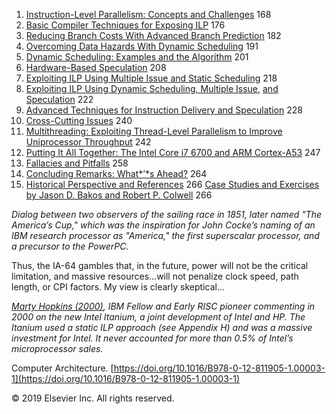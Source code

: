 1. [Instruction-Level Parallelism: Concepts and Challenges](#instruction-level-parallelism-concepts-and-challenges) 168
2. [Basic Compiler Techniques for Exposing ILP](#basic-compiler-techniques-for-exposing-ilp) 176
3. [Reducing Branch Costs With Advanced Branch Prediction](#reducing-branch-costs-with-advanced-branch-prediction) 182
4. [Overcoming Data Hazards With Dynamic Scheduling](#overcoming-data-hazards-with-dynamic-scheduling) 191
5. [Dynamic Scheduling: Examples and the Algorithm](#dynamic-scheduling-examples-and-the-algorithm) 201
6. [Hardware-Based Speculation](#hardware-based-speculation) 208
7. [Exploiting ILP Using Multiple Issue and Static Scheduling](#exploiting-ilp-using-multiple-issue-and-static-scheduling) 218
8. [Exploiting ILP Using Dynamic Scheduling, Multiple Issue,](#exploiting-ilp-using-dynamic-scheduling-multiple-issue-and-speculation) [and Speculation](#exploiting-ilp-using-dynamic-scheduling-multiple-issue-and-speculation) 222
9. [Advanced Techniques for Instruction Delivery and Speculation](#advanced-techniques-for-instruction-delivery-and-speculation) 228
10. [Cross-Cutting Issues](#cross-cutting-issues) 240
11. [Multithreading: Exploiting Thread-Level Parallelism to Improve](#multithreading-exploiting-thread-level-parallelism-to-improve-uniprocessor-throughput) [Uniprocessor Throughput](#multithreading-exploiting-thread-level-parallelism-to-improve-uniprocessor-throughput) 242
12. [Putting It All Together: The Intel Core i7 6700 and ARM Cortex-A53](#putting-it-all-together-the-intel-core-i7-6700-and-arm-cortex-a53) 247
13. [Fallacies and Pitfalls](#_bookmark148) 258
14. [Concluding Remarks: What*’*s Ahead?](#concluding-remarks-whats-ahead) 264
15. [Historical Perspective and References](#historical-perspective-and-references) 266 [Case Studies and Exercises by Jason D. Bakos and Robert P. Colwell](#case-studies-and-exercises-by-jason-d.-bakos-and-robert-p.-colwell) 266

_Dialog between two observers of the_
_sailing race in 1851, later named  "The America’s Cup,"  which was the inspiration for John Cocke’s_
_naming of an IBM research processor as  "America,"  the first superscalar processor, and a precursor to the PowerPC._

Thus, the IA-64 gambles that, in the future, power will not be the critical limitation, and massive resources…will not penalize clock speed, path length, or CPI factors. My view is clearly skeptical…

_[Marty Hopkins (2000)](#_bookmark963), IBM Fellow and Early RISC pioneer commenting in 2000 on the new Intel Itanium, a joint development of Intel and HP. The Itanium used a static ILP approach (see Appendix H) and was a massive investment for Intel. It never accounted for more than 0.5% of Intel’s microprocessor sales._

Computer Architecture. [https://doi.org/10.1016/B978-0-12-811905-1.00003-1](https://doi.org/10.1016/B978-0-12-811905-1.00003-1)

© 2019 Elsevier Inc. All rights reserved.
